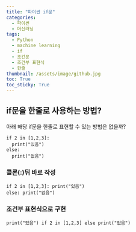 ```yaml
---
title: "파이썬 if문"
categories:
  - 파이썬
  - 머신러닝
tags:
  - Python
  - machine learning
  - if
  - 조건문
  - 조건부 표현식
  - 한줄
thumbnail: /assets/image/github.jpg
toc: True
toc_sticky: True
---
```



## if문을 한줄로 사용하는 방법?
아래 해당 if문을 한줄로 표현할 수 있는 방법은 없을까?
~~~
if 2 in [1,2,3]:
  print("있음")
else:
  print("없음")
~~~

### 콜론(:)뒤 바로 작성
~~~
if 2 in [1,2,3]: print("있음")
else: print("없음")
~~~

### 조건부 표현식으로 구현
~~~
print("있음") if 2 in [1,2,3] else print("없음")
~~~
